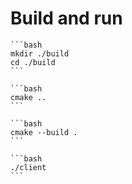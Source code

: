 # Build and run
    ```bash
    mkdir ./build
    cd ./build
    ```

    ```bash
    cmake ..
    ```

    ```bash
    cmake --build .
    ```

    ```bash
    ./client
    ```